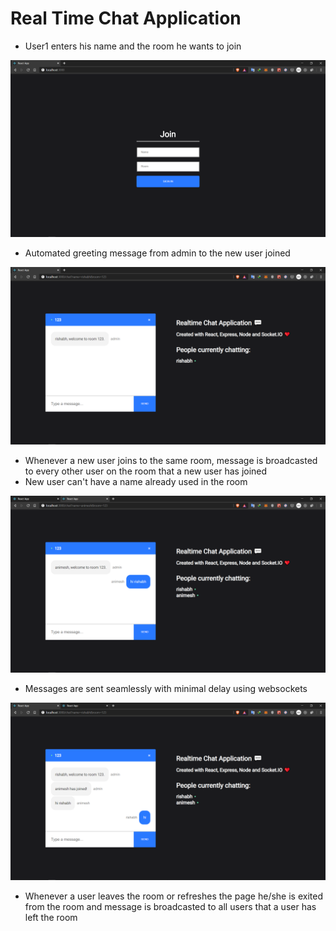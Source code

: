 # __Real Time__ Chat Application

* User1 enters his name and the room he wants to join

![image 1](images/53.png)

* Automated greeting message from admin to the new user joined 

![image 1](images/54.png)

* Whenever a new user joins to the same room, message is broadcasted to every other user on the room that a new user has joined
* New user can't have a name already used in the room

![image 1](images/56.png)

* Messages are sent seamlessly with minimal delay using websockets 

![image 1](images/57.png)

* Whenever a user leaves the room or refreshes the page he/she is exited from the room and message is broadcasted to all users that a user has left the room
